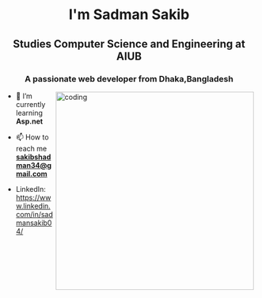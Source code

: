 <h1 align="center">I'm Sadman Sakib</h1>
<h2 align="center">Studies Computer Science and Engineering at AIUB</h2>
<h3 align="center">A passionate web developer from Dhaka,Bangladesh</h3>
<img align="right" alt="coding" width="400" src="https://cdn.dribbble.com/users/1162077/screenshots/3848914/programmer.gif">


- 🌱 I’m currently learning **Asp.net**

- 📫 How to reach me **sakibshadman34@gmail.com**
- LinkedIn: https://www.linkedin.com/in/sadmansakib04/

